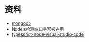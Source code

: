# 资料

- [mongodb](https://cloud.mongodb.com/v2/5ceb3ebbd5ec13a959a7f314#clusters)
- [Nodejs检测端口是否被占用](https://segmentfault.com/a/1190000004915782)
- [typescript-node-visual-studio-code](https://fettblog.eu/typescript-node-visual-studio-code/)